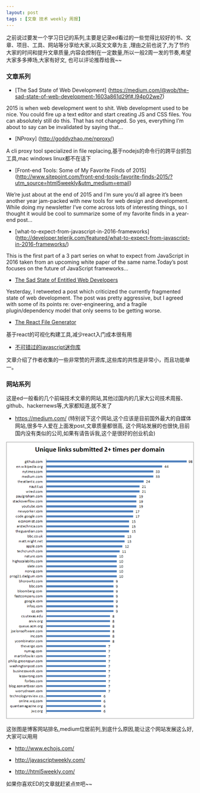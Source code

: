 ```yaml
---
layout: post
tags : [文章 技术 weekly 周报]
---
```


之前说过要发一个学习日记的系列,主要是记录ed看过的一些觉得比较好的书、文章、项目、工具、网站等分享给大家,以英文文章为主
,理由之前也说了,为了节约大家的时间和提升文章质量,内容会控制在一定数量,所以一般2周一发的节奏,希望大家多多捧场,大家有好文,
也可以评论推荐给我~~

### 文章系列

* [The Sad State of Web Development]
(https://medium.com/@wob/the-sad-state-of-web-development-1603a861d29f#.l94p02we7)

2015 is when web development went to shit. Web development used to be nice.
You could fire up a text editor and start creating JS and CSS files. You can absolutely still do this.
That has not changed. So yes, everything I’m about to say can be invalidated by saying that...

* [NProxy]
(http://goddyzhao.me/nproxy/)

A cli proxy tool specialized in file replacing,基于nodejs的命令行的跨平台抓包工具,mac windows linux都不在话下

* [Front-end Tools: Some of My Favorite Finds of 2015]
(http://www.sitepoint.com/front-end-tools-favorite-finds-2015/?utm_source=html5weekly&utm_medium=email)

We’re just about at the end of 2015 and I’m sure you’d all agree it’s been another year
jam-packed with new tools for web design and development. While doing my newsletter
I’ve come across lots of interesting things, so I thought it would be cool to summarize some of
my favorite finds in a year-end post...


* [what-to-expect-from-javascript-in-2016-frameworks]
(http://developer.telerik.com/featured/what-to-expect-from-javascript-in-2016-frameworks/)


This is the first part of a 3 part series on what to expect from JavaScript in 2016 taken
from an upcoming white paper of the same name.Today’s post focuses on the future of JavaScript frameworks...

* [The Sad State of Entitled Web Developers](https://medium.com/@unakravets/the-sad-state-of-entitled-web-developers-e4f314764dd#.30yotirba)

Yesterday, I retweeted a post which criticized the currently fragmented state of web development.
The post was pretty aggressive, but I agreed with some of its points re: over-engineering, and a fragile plugin/dependency model that only seems to be getting worse.

* [The React File Generator](http://www.overreact.io/)

基于react的可视化构建工具,减少react入门成本很有用

* [不可错过的javascript迷你库](http://yanhaijing.com/js/2015/12/29/mini-js-lib/)

文章介绍了作者收集的一些非常赞的开源库,这些库的共性是非常小，而且功能单一。


### 网站系列

这是ed一般看的几个前端技术文章的网站,其他过国内的几家大公司技术周报、github、hackernews等,大家都知道,就不发了

* https://medium.com/  (特别说下这个网站,这个应该是目前国外最大的自媒体网站,很多牛人爱在上面发post,文章质量都很高,
这个网站发展的也很快,目前国内没有类似的公司,如果有请告诉我,这个是很好的创业机会)

 <img src='/assets/articles/2016-01-16/1.png' />

 这张图是博客网站排名,medium位居前列,到底什么原因,能让这个网站发展这么好,大家可以用用

* http://www.echojs.com/

* http://javascriptweekly.com/

* http://html5weekly.com/

如果你喜欢ED的文章就赶紧点`赞`吧~~

